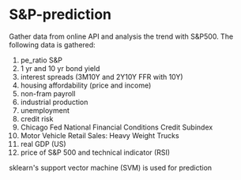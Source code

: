 # S&P-prediction

Gather data from online API and analysis the trend with S&P500. The following data is gathered:

1. pe_ratio S&P
2. 1 yr and 10 yr bond yield
3. interest spreads (3M10Y and 2Y10Y FFR with 10Y)
4. housing affordability (price and income)
5. non-fram payroll
6. industrial production
7. unemployment
8. credit risk
9. Chicago Fed National Financial Conditions Credit Subindex
10. Motor Vehicle Retail Sales: Heavy Weight Trucks
11. real GDP (US)
12. price of S&P 500 and technical indicator (RSI)

sklearn's support vector machine (SVM) is used for prediction



